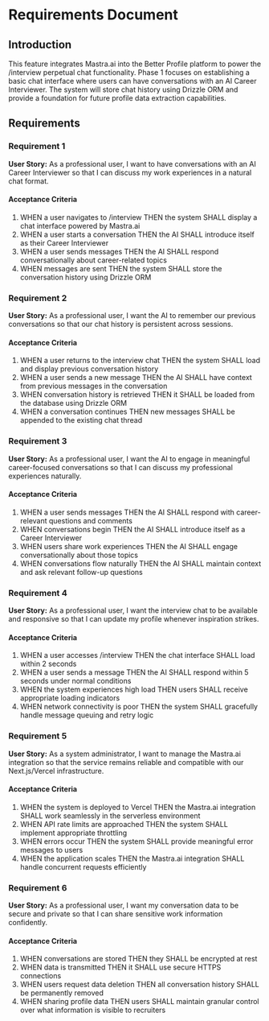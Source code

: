 # Requirements Document

## Introduction

This feature integrates Mastra.ai into the Better Profile platform to power the /interview perpetual chat functionality. Phase 1 focuses on establishing a basic chat interface where users can have conversations with an AI Career Interviewer. The system will store chat history using Drizzle ORM and provide a foundation for future profile data extraction capabilities.

## Requirements

### Requirement 1

**User Story:** As a professional user, I want to have conversations with an AI Career Interviewer so that I can discuss my work experiences in a natural chat format.

#### Acceptance Criteria

1. WHEN a user navigates to /interview THEN the system SHALL display a chat interface powered by Mastra.ai
2. WHEN a user starts a conversation THEN the AI SHALL introduce itself as their Career Interviewer
3. WHEN a user sends messages THEN the AI SHALL respond conversationally about career-related topics
4. WHEN messages are sent THEN the system SHALL store the conversation history using Drizzle ORM

### Requirement 2

**User Story:** As a professional user, I want the AI to remember our previous conversations so that our chat history is persistent across sessions.

#### Acceptance Criteria

1. WHEN a user returns to the interview chat THEN the system SHALL load and display previous conversation history
2. WHEN a user sends a new message THEN the AI SHALL have context from previous messages in the conversation
3. WHEN conversation history is retrieved THEN it SHALL be loaded from the database using Drizzle ORM
4. WHEN a conversation continues THEN new messages SHALL be appended to the existing chat thread

### Requirement 3

**User Story:** As a professional user, I want the AI to engage in meaningful career-focused conversations so that I can discuss my professional experiences naturally.

#### Acceptance Criteria

1. WHEN a user sends messages THEN the AI SHALL respond with career-relevant questions and comments
2. WHEN conversations begin THEN the AI SHALL introduce itself as a Career Interviewer
3. WHEN users share work experiences THEN the AI SHALL engage conversationally about those topics
4. WHEN conversations flow naturally THEN the AI SHALL maintain context and ask relevant follow-up questions

### Requirement 4

**User Story:** As a professional user, I want the interview chat to be available and responsive so that I can update my profile whenever inspiration strikes.

#### Acceptance Criteria

1. WHEN a user accesses /interview THEN the chat interface SHALL load within 2 seconds
2. WHEN a user sends a message THEN the AI SHALL respond within 5 seconds under normal conditions
3. WHEN the system experiences high load THEN users SHALL receive appropriate loading indicators
4. WHEN network connectivity is poor THEN the system SHALL gracefully handle message queuing and retry logic

### Requirement 5

**User Story:** As a system administrator, I want to manage the Mastra.ai integration so that the service remains reliable and compatible with our Next.js/Vercel infrastructure.

#### Acceptance Criteria

1. WHEN the system is deployed to Vercel THEN the Mastra.ai integration SHALL work seamlessly in the serverless environment
2. WHEN API rate limits are approached THEN the system SHALL implement appropriate throttling
3. WHEN errors occur THEN the system SHALL provide meaningful error messages to users
4. WHEN the application scales THEN the Mastra.ai integration SHALL handle concurrent requests efficiently

### Requirement 6

**User Story:** As a professional user, I want my conversation data to be secure and private so that I can share sensitive work information confidently.

#### Acceptance Criteria

1. WHEN conversations are stored THEN they SHALL be encrypted at rest
2. WHEN data is transmitted THEN it SHALL use secure HTTPS connections
3. WHEN users request data deletion THEN all conversation history SHALL be permanently removed
4. WHEN sharing profile data THEN users SHALL maintain granular control over what information is visible to recruiters